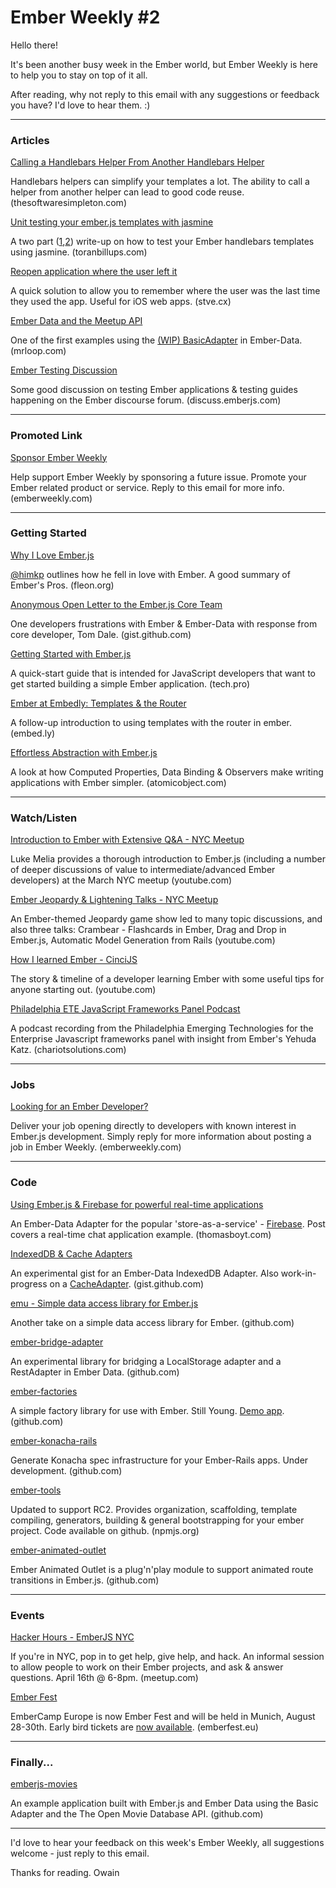 # Ember Weekly #2

Hello there!

It's been another busy week in the Ember world, but Ember Weekly is here to help you to stay on top of it all. 
 
After reading, why not reply to this email with any suggestions or feedback you have? I'd love to hear them. :)

---

### Articles

[Calling a Handlebars Helper From Another Handlebars Helper](http://www.thesoftwaresimpleton.com/blog/2013/04/07/handlebars-helper/)

Handlebars helpers can simplify your templates a lot. The ability to call a helper from another helper can lead to good code reuse. (thesoftwaresimpleton.com)

[Unit testing your ember.js templates with jasmine](http://toranbillups.com/blog/archive/2013/04/08/Unit-testing-your-emberjs-templates-with-jasmine-part-1/)

A two part ([1](http://toranbillups.com/blog/archive/2013/04/08/Unit-testing-your-emberjs-templates-with-jasmine-part-1/),[2](http://toranbillups.com/blog/archive/2013/04/09/Unit-testing-your-emberjs-templates-with-jasmine-part-2/)) write-up on how to test your Ember handlebars templates using jasmine. (toranbillups.com)

[Reopen application where the user left it](http://stve.cx/2013/04/ember-js-reopen-application-where-the-user-left-it/)

A quick solution to allow you to remember where the user was the last time they used the app. Useful for iOS web apps. (stve.cx)

[Ember Data and the Meetup API](http://blog.mrloop.com/blog/2013/04/07/ember-data-and-the-meetup-api/)

One of the first examples using the [(WIP) BasicAdapter](http://emberjs.com/blog/2013/03/22/stabilizing-ember-data.html) in Ember-Data. (mrloop.com)

[Ember Testing Discussion](http://discuss.emberjs.com/t/working-on-a-testing-guide-was-detailed-ember-js-testing-example/887/)

Some good discussion on testing Ember applications & testing guides happening on the Ember discourse forum. (discuss.emberjs.com)

---

### Promoted Link

[Sponsor Ember Weekly](info@emberweekly.com)

Help support Ember Weekly by sponsoring a future issue. Promote your Ember related product or service. Reply to this email for more info. (emberweekly.com)

---

### Getting Started

[Why I Love Ember.js](http://fleon.org/post/47401547699/why-i-love-ember-js)

[@himkp](https://twitter.com/himkp) outlines how he fell in love with Ember. A good summary of Ember's Pros. (fleon.org)

[Anonymous Open Letter to the Ember.js Core Team](https://gist.github.com/anonymous/5378663)

One developers frustrations with Ember & Ember-Data with response from core developer, Tom Dale. (gist.github.com)

[Getting Started with Ember.js](http://tech.pro/tutorial/1166/getting-started-with-emberjs)

A quick-start guide that is intended for JavaScript developers that want to get started building a simple Ember application. (tech.pro)

[Ember at Embedly: Templates & the Router](http://blog.embed.ly/post/47205604241/ember-at-embedly-templates-and-the-router)

A follow-up introduction to using templates with the router in ember. (embed.ly)

[Effortless Abstraction with Ember.js](http://spin.atomicobject.com/2013/04/14/effortless-abstraction-ember/)

A look at how Computed Properties, Data Binding & Observers make writing applications with Ember simpler. (atomicobject.com)

---

### Watch/Listen

[Introduction to Ember with Extensive Q&A - NYC Meetup](https://www.youtube.com/watch?v=7O9X5oeAJm4)

Luke Melia provides a thorough introduction to Ember.js (including a number of deeper discussions of value to intermediate/advanced Ember developers) at the March NYC meetup (youtube.com)

[Ember Jeopardy & Lightening Talks - NYC Meetup](https://www.youtube.com/watch?v=7O9X5oeAJm4)

An Ember-themed Jeopardy game show led to many topic discussions, and also three talks: Crambear - Flashcards in Ember, Drag and Drop in Ember.js, Automatic Model Generation from Rails (youtube.com)

[How I learned Ember - CinciJS](https://www.youtube.com/watch?v=LyHK18s9taM)

The story & timeline of a developer learning Ember with some useful tips for anyone starting out. (youtube.com)

[Philadelphia ETE JavaScript Frameworks Panel Podcast](http://emergingtech.chariotsolutions.com/2013/04/techcast-ete-2013-session-1-the-ete-javascript-frameworks-panel/)

A podcast recording from the Philadelphia Emerging Technologies for the Enterprise Javascript frameworks panel with insight from Ember's Yehuda Katz. (chariotsolutions.com)

---

### Jobs

[Looking for an Ember Developer?](info@emberweekly.com)

Deliver your job opening directly to developers with known interest in Ember.js development. Simply reply for more information about posting a job in Ember Weekly. (emberweekly.com)

---

### Code

[Using Ember.js & Firebase for powerful real-time applications](http://www.thomasboyt.com/2013/04/13/emberjs-and-firebase.html)

An Ember-Data Adapter for the popular 'store-as-a-service' - [Firebase](https://www.firebase.com/). Post covers a real-time chat application example. (thomasboyt.com)

[IndexedDB & Cache Adapters]()

An experimental gist for an Ember-Data IndexedDB Adapter. Also work-in-progress on a [CacheAdapter](https://gist.github.com/leepfrog/5359583). (gist.github.com)

[emu - Simple data access library for Ember.js](https://github.com/charlieridley/emu)

Another take on a simple data access library for Ember. (github.com)

[ember-bridge-adapter](https://github.com/kristianmandrup/ember-bridge-adapter)

An experimental library for bridging a LocalStorage adapter and a RestAdapter in Ember Data. (github.com)

[ember-factories](https://github.com/kristianmandrup/ember-factories)

A simple factory library for use with Ember. Still Young. [Demo app](https://github.com/kristianmandrup/factories). (github.com)

[ember-konacha-rails](https://github.com/kristianmandrup/ember-konacha-rails)

Generate Konacha spec infrastructure for your Ember-Rails apps. Under development. (github.com)

[ember-tools](https://npmjs.org/package/ember-tools)

Updated to support RC2. Provides organization, scaffolding, template compiling, generators, building & general bootstrapping for your ember project. Code available on github. (npmjs.org)

[ember-animated-outlet](https://github.com/billysbilling/ember-animated-outlet)

Ember Animated Outlet is a plug'n'play module to support animated route transitions in Ember.js. (github.com)

---

### Events

[Hacker Hours - EmberJS NYC](http://www.meetup.com/EmberJS-NYC/events/113241122/)

If you're in NYC, pop in to get help, give help, and hack. An informal session to allow people to work on their Ember projects, and ask & answer questions. April 16th @ 6-8pm. (meetup.com)

[Ember Fest](http://emberfest.eu/)

EmberCamp Europe is now Ember Fest and will be held in Munich, August 28-30th. Early bird tickets are [now available](http://emberfest.eu/pages/tickets). (emberfest.eu)

---

### Finally...

[emberjs-movies](https://github.com/ttdonovan/emberjs-movies)

An example application built with Ember.js and Ember Data using the Basic Adapter and the The Open Movie Database API. (github.com)

---
I'd love to hear your feedback on this week's Ember Weekly, all suggestions welcome - just reply to this email.
 
Thanks for reading.
Owain
